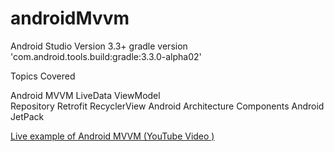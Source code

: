 # androidMvvm
Android Studio Version 3.3+
gradle version 'com.android.tools.build:gradle:3.3.0-alpha02'


Topics Covered 

Android MVVM 
LiveData 
ViewModel  
Repository 
Retrofit 
RecyclerView
Android Architecture Components
Android JetPack

[Live example of Android MVVM (YouTube Video )](https://www.youtube.com/watch?v=GNN8BWZvXW8&t=2s)
